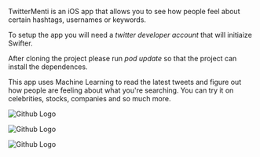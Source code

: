 TwitterMenti is an iOS app that allows you to see how people feel about certain hashtags, usernames or keywords.

To setup the app you will need a *twitter developer account* that will initiaize Swifter.

After cloning the project please run *pod update* so that the project can install the dependences.

This app uses Machine Learning to read the latest tweets and figure out how people are feeling about what you're searching. You can try it on celebrities, stocks, companies and so much more.

![Github Logo](https://github.com/kejvi/Twittermenti/blob/main/Description/1.PNG&s=100)

![Github Logo](https://github.com/kejvi/Twittermenti/blob/main/Description/2.PNG&s=100)

![Github Logo](https://github.com/kejvi/Twittermenti/blob/main/Description/3.PNG&s=100)
